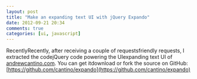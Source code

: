 ```yaml
---
layout: post
title: "Make an expanding text UI with jQuery Expando"
date: 2012-09-21 20:34
comments: true
categories: [ui, javascript]
---
```

<script src="https://raw.github.com/cantino/expando/master/jquery.expando.js" type="text/javascript"></script>

<script>
  jQuery(function() {
    jQuery("#expando-example").expando();
  });
</script>

<span id="expando-example"><expando><initial>Recently</initial><expanded>Recently, after receiving a couple of <expando><initial>requests</initial><expanded>friendly requests</expanded></expando></expanded></expando>, I extracted the <expando><initial>code</initial><expanded>jQuery code</expanded></expando> powering the <expando><initial>UI</initial><expanded>expanding text UI</expanded></expando> of [andrewcantino.com](http://andrewcantino.com).  You can <expando><initial>get it</initial><expanded>download or fork the source</expanded></expando> on GitHub: [https://github.com/cantino/expando](https://github.com/cantino/expando)</span>